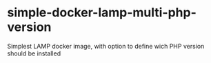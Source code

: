 # simple-docker-lamp-multi-php-version
Simplest LAMP docker image, with option to define wich PHP version should be installed
